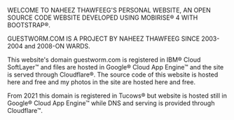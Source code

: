 
WELCOME TO NAHEEZ THAWFEEG'S PERSONAL WEBSITE, AN OPEN SOURCE CODE WEBSITE DEVELOPED USING MOBIRISE® 4 WITH BOOTSTRAP®.

GUESTWORM.COM IS A PROJECT BY NAHEEZ THAWFEEG SINCE 2003-2004 and 2008-ON WARDS.

This website's domain guestworm.com is registered in IBM® Cloud SoftLayer™ and files are hosted in Google® Cloud App Engine™ and the site is served through Cloudflare®. The source code of this website is hosted here and free and my photos in the site are hosted here and free.

From 2021 this domain is registered in Tucows® but website is hosted still in Google® Cloud App Engine™ while DNS and serving is provided through Cloudflare™.


